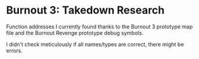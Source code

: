 # Burnout 3: Takedown Research

Function addresses I currently found thanks to the Burnout 3 prototype map file and the Burnout Revenge prototype debug symbols.

I didn't check meticulously if all names/types are correct, there might be errors.
